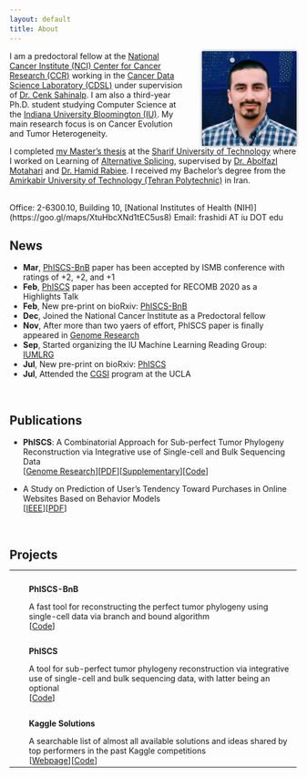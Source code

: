 ```yaml
---
layout: default
title: About
---
```


<img style="float: right; margin-left:30px; box-shadow:0 0 5px #828282;" src="/assets/me.jpg"  width="33%" alt="me"/>

I am a predoctoral fellow at the [National Cancer Institute (NCI) Center for Cancer Research (CCR)](https://ccr.cancer.gov) working in the [Cancer Data Science Laboratory (CDSL)](https://ccr.cancer.gov/cancer-data-science-laboratory) under supervision of [Dr. Cenk Sahinalp](https://algo-cancer.github.io). I am also a third-year Ph.D. student studying Computer Science at the [Indiana University Bloomington (IU)](https://www.indiana.edu). My main research focus is on Cancer Evolution and Tumor Heterogeneity.

I completed [my Master’s thesis](http://library.sharif.ir/parvan/resource/444343/یادگیری-پیرایش-دگرسان-از-داده-های-توالی-یابی-آر--ان--ای/&from=search&&query=alternative%20splicing&count=20&execute=true) at the [Sharif University of Technology](http://www.en.sharif.edu) where I worked on Learning of [Alternative Splicing](https://en.wikipedia.org/wiki/Alternative_splicing), supervised by [Dr. Abolfazl Motahari](http://sharif.edu/~motahari/) and [Dr. Hamid Rabiee](http://sharif.edu/~rabiee/). I received my Bachelor’s degree from the [Amirkabir University of Technology (Tehran Polytechnic)](https://aut.ac.ir/en) in Iran.

<br/>
Office: 2-6300.10, Building 10, [National Institutes of Health (NIH)](https://goo.gl/maps/XtuHbcXNd1tEC5us8)  
Email: frashidi AT iu DOT edu


<!-- ================================================== -->
<br/>

## News
  * **Mar**, [PhISCS-BnB](https://doi.org/10.1101/2020.02.06.938043) paper has been accepted by ISMB conference with ratings of +2, +2, and +1
  * **Feb**, [PhISCS](https://genome.cshlp.org/content/early/2019/10/18/gr.234435.118) paper has been accepted for RECOMB 2020 as a Highlights Talk
  * **Feb**, New pre-print on bioRxiv: [PhISCS-BnB](https://doi.org/10.1101/2020.02.06.938043)
  * **Dec**, Joined the National Cancer Institute as a Predoctoral fellow
  * **Nov**, After more than two yaers of effort, PhISCS paper is finally appeared in [Genome Research](https://genome.cshlp.org/content/early/2019/10/18/gr.234435.118)
  * **Sep**, Started organizing the IU Machine Learning Reading Group: [IUMLRG](https://iumlrg.github.io)
  * **Jul**, New pre-print on bioRxiv: [PhISCS](https://doi.org/10.1101/376996)
  * **Jul**, Attended the [CGSI](http://computationalgenomics.bioinformatics.ucla.edu) program at the UCLA


<!-- ================================================== -->
<br/>

## Publications

<!-- {:start="2"} -->

  * **PhISCS**: A Combinatorial Approach for Sub-perfect Tumor Phylogeny Reconstruction via Integrative use of Single-cell and Bulk Sequencing Data  
[[Genome Research](https://genome.cshlp.org/content/early/2019/10/18/gr.234435.118)][[PDF](https://genome.cshlp.org/content/early/2019/10/18/gr.234435.118.full.pdf)][[Supplementary](https://genome.cshlp.org/content/suppl/2019/10/18/gr.234435.118.DC1/Supplemental_Material.pdf)][[Code](https://github.com/sfu-compbio/PhISCS)]

  * A Study on Prediction of User’s Tendency Toward Purchases in Online Websites Based on Behavior Models  
[[IEEE](http://ieeexplore.ieee.org/document/7030334/)][[PDF](/assets/dmc.pdf)]

<!-- {: reversed="reversed"} -->


<!-- ================================================== -->
<br/>

<h2 id="projects" style="margin-bottom:0px">Projects</h2>
<table style="width: 100%;">
    <tbody>
        <tr>
            <td style="vertical-align:middle;">
                <img src="/assets/phiscsbnb.png" style="border-radius:0%; width:120px;">
            </td>
            <td style="width:100%; vertical-align:middle; padding-left:20px; padding-top:10px; ">
                <p><strong>PhISCS-BnB</strong></p>
                <p style="margin: 0">A fast tool for reconstructing the perfect tumor phylogeny using single-cell data via branch and bound algorithm</p>
                [<a href="https://github.com/algo-cancer/PhISCS-BnB">Code</a>]
            </td>
        </tr>
        <tr>
            <td style="vertical-align:middle;">
                <img src="/assets/phiscs.png" style="border-radius:0%; width:120px;">
            </td>
            <td style="width:100%; vertical-align:middle; padding-left:20px; padding-top:10px; ">
                <p><strong>PhISCS</strong></p>
                <p style="margin: 0">A tool for sub-perfect tumor phylogeny reconstruction via integrative use of single-cell and bulk sequencing data, with latter being an optional</p>
                [<a href="https://github.com/sfu-compbio/PhISCS">Code</a>]
            </td>
        </tr>
        <tr>
            <td style="vertical-align:middle;">
                <img src="/assets/kaggle.png" style="border-radius:0%; width:120px;">
            </td>
            <td style="width:100%; vertical-align:middle; padding-left:20px; padding-top:10px; ">
                <p><strong>Kaggle Solutions</strong></p>
                <p style="margin: 0">A searchable list of almost all available solutions and ideas shared by top performers in the past Kaggle competitions</p>
                [<a href="https://farid.one/kaggle-solutions/">Webpage</a>][<a href="https://github.com/faridrashidi/kaggle-solutions">Code</a>]
            </td>
        </tr>
    </tbody>
</table>
